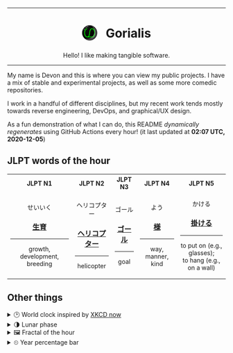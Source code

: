 ***

<h1 align="center">
<sub>
    <img src="readme/resources/avatar.png" height="36">
</sub>
&nbsp;
Gorialis
</h1>
<p align="center">
Hello! I like making tangible software.
</p>

***

My name is Devon and this is where you can view my public projects. I have a mix of stable and experimental projects, as well as some more comedic repositories.

I work in a handful of different disciplines, but my recent work tends mostly towards reverse engineering, DevOps, and graphical/UX design.

As a fun demonstration of what I can do, this README *dynamically regenerates* using GitHub Actions every hour! (it last updated at **02:07 UTC, 2020-12-05**)

<h2>JLPT words of the hour</h2>
<table>
    <tr>
        <th>JLPT N1</th>
        <th>JLPT N2</th>
        <th>JLPT N3</th>
        <th>JLPT N4</th>
        <th>JLPT N5</th>
    </tr>
    <tr>
        <td>
            <p align="center">せいいく</p>
            <h3 align="center"><b><a href="https://jisho.org/search/%E7%94%9F%E8%82%B2">生育</a></b></h3>
            <hr>
            <p align="center">growth,<wbr> development,<wbr> breeding</p>
        </td>
        <td>
            <p align="center">ヘリコプター</p>
            <h3 align="center"><b><a href="https://jisho.org/search/%E3%83%98%E3%83%AA%E3%82%B3%E3%83%97%E3%82%BF%E3%83%BC">ヘリコプター</a></b></h3>
            <hr>
            <p align="center">helicopter</p>
        </td>
        <td>
            <p align="center">ゴール</p>
            <h3 align="center"><b><a href="https://jisho.org/search/%E3%82%B4%E3%83%BC%E3%83%AB">ゴール</a></b></h3>
            <hr>
            <p align="center">goal</p>
        </td>
        <td>
            <p align="center">よう</p>
            <h3 align="center"><b><a href="https://jisho.org/search/%E6%A7%98">様</a></b></h3>
            <hr>
            <p align="center">way,<wbr> manner,<wbr> kind</p>
        </td>
        <td>
            <p align="center">かける</p>
            <h3 align="center"><b><a href="https://jisho.org/search/%E6%8E%9B%E3%81%91%E3%82%8B">掛ける</a></b></h3>
            <hr>
            <p align="center">to put on (e.g.,<wbr> glasses);<br> to hang (e.g.,<wbr> on a wall)</p>
        </td>
    </tr>
</table>

<h2>Other things</h2>
<details>
<summary>🕑  World clock inspired by <a href="https://xkcd.com/now">XKCD now</a></summary>

> <img src="generated/now.png" width="512">

</details>
<details>
<summary>🌗 Lunar phase</summary>

The moon is approximately 69.57% through its phase (Last Quarter).

</details>
<details>
<summary>&#x1f5bc; Fractal of the hour</summary>

> <img src="generated/fractal.png" width="512">

</details>
<details>
<summary>&#x23f2; Year percentage bar</summary>
<pre><code>2020 [██████████████████▁▁] 92.65%</code></pre>
</details>
